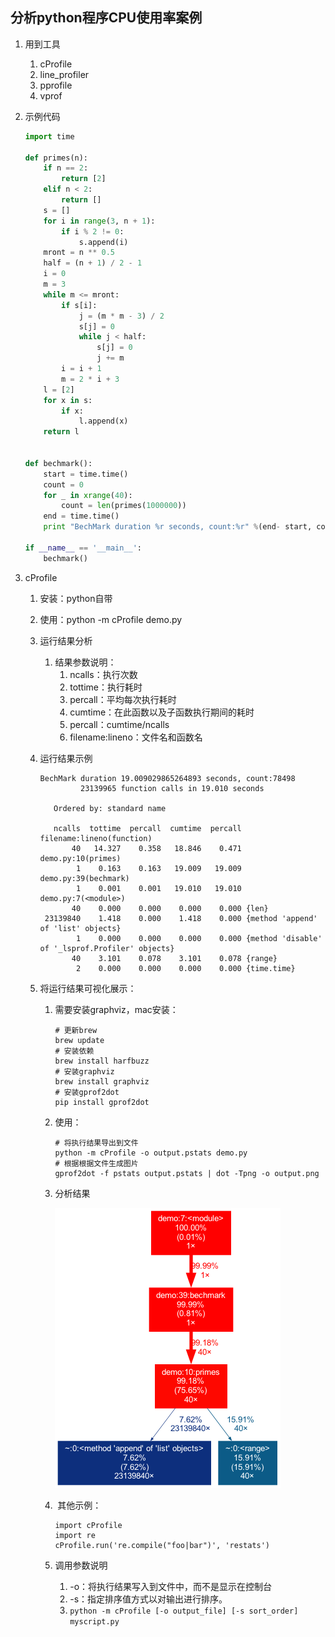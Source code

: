## 分析python程序CPU使用率案例

1. 用到工具

   1. cProfile
   2. line_profiler
   3. pprofile
   4. vprof

2. 示例代码

   ```python
   import time
   
   def primes(n):
       if n == 2:
           return [2]
       elif n < 2:
           return []
       s = []
       for i in range(3, n + 1):
           if i % 2 != 0:
               s.append(i)
       mront = n ** 0.5
       half = (n + 1) / 2 - 1
       i = 0
       m = 3
       while m <= mront:
           if s[i]:
               j = (m * m - 3) / 2
               s[j] = 0
               while j < half:
                   s[j] = 0
                   j += m
           i = i + 1
           m = 2 * i + 3
       l = [2]
       for x in s:
           if x:
               l.append(x)
       return l
   
   
   def bechmark():
       start = time.time()
       count = 0
       for _ in xrange(40):
           count = len(primes(1000000))
       end = time.time()
       print "BechMark duration %r seconds, count:%r" %(end- start, count)
   
   if __name__ == '__main__':
       bechmark()
   ```

3. cProfile

   1. 安装：python自带

   2. 使用：python -m cProfile demo.py

   3. 运行结果分析

      1. 结果参数说明：
         1. ncalls：执行次数
         2. tottime：执行耗时
         3. percall：平均每次执行耗时
         4. cumtime：在此函数以及子函数执行期间的耗时
         5. percall：cumtime/ncalls
         6. filename:lineno：文件名和函数名

   4. 运行结果示例

      ```
      BechMark duration 19.009029865264893 seconds, count:78498
               23139965 function calls in 19.010 seconds
      
         Ordered by: standard name
         
         ncalls  tottime  percall  cumtime  percall filename:lineno(function)
             40   14.327    0.358   18.846    0.471 demo.py:10(primes)
              1    0.163    0.163   19.009   19.009 demo.py:39(bechmark)
              1    0.001    0.001   19.010   19.010 demo.py:7(<module>)
             40    0.000    0.000    0.000    0.000 {len}
       23139840    1.418    0.000    1.418    0.000 {method 'append' of 'list' objects}
              1    0.000    0.000    0.000    0.000 {method 'disable' of '_lsprof.Profiler' objects}
             40    3.101    0.078    3.101    0.078 {range}
              2    0.000    0.000    0.000    0.000 {time.time}
      ```

   5. 将运行结果可视化展示：

      1. 需要安装graphviz，mac安装：

         ```shell
         # 更新brew
         brew update 
         # 安装依赖
         brew install harfbuzz 
         # 安装graphviz
         brew install graphviz
         # 安装gprof2dot
         pip install gprof2dot
         ```

      2. 使用：

         ```
         # 将执行结果导出到文件
         python -m cProfile -o output.pstats demo.py
         # 根据根据文件生成图片
         gprof2dot -f pstats output.pstats | dot -Tpng -o output.png
         ```

      3. 分析结果

         ![output](images/output.png)

      4. ​	其他示例：

         ```
         import cProfile
         import re
         cProfile.run('re.compile("foo|bar")', 'restats')
         ```

      5. 调用参数说明

         1. -o：将执行结果写入到文件中，而不是显示在控制台
         2. -s：指定排序值方式以对输出进行排序。
         3. `python -m cProfile [-o output_file] [-s sort_order] myscript.py`

